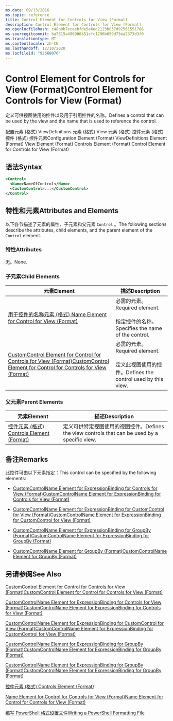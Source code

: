 ```yaml
---
ms.date: 09/13/2016
ms.topic: reference
title: Control Element for Controls for View (Format)
description: Control Element for Controls for View (Format)
ms.openlocfilehash: c48b8b7ecaebfde5e6ed2123b837d92561551766
ms.sourcegitcommit: ba7315a496986451cfc1296b659d73ea2373d3f0
ms.translationtype: MT
ms.contentlocale: zh-CN
ms.lasthandoff: 12/10/2020
ms.locfileid: "92668076"
---
```

# <a name="control-element-for-controls-for-view--format"></a><span data-ttu-id="6e176-103">Control Element for Controls for View (Format)</span><span class="sxs-lookup"><span data-stu-id="6e176-103">Control Element for Controls for View  (Format)</span></span>

<span data-ttu-id="6e176-104">定义可供视图使用的控件以及用于引用控件的名称。</span><span class="sxs-lookup"><span data-stu-id="6e176-104">Defines a control that can be used by the view and the name that is used to reference the control.</span></span>

<span data-ttu-id="6e176-105">配置元素 (格式) ViewDefinitions 元素 (格式) View 元素 (格式) 控件元素 (格式) 控件 (格式) 控件元素</span><span class="sxs-lookup"><span data-stu-id="6e176-105">Configuration Element (Format) ViewDefinitions Element (Format) View Element (Format) Controls Element (Format) Control Element for Controls for View (Format)</span></span>

## <a name="syntax"></a><span data-ttu-id="6e176-106">语法</span><span class="sxs-lookup"><span data-stu-id="6e176-106">Syntax</span></span>

```xml
<Control>
  <Name>NameOfControl</Name>
  <CustomControl>...</CustomControl>
</Control>
```

## <a name="attributes-and-elements"></a><span data-ttu-id="6e176-107">特性和元素</span><span class="sxs-lookup"><span data-stu-id="6e176-107">Attributes and Elements</span></span>

<span data-ttu-id="6e176-108">以下各节描述了元素的属性、子元素和父元素 `Control` 。</span><span class="sxs-lookup"><span data-stu-id="6e176-108">The following sections describe the attributes, child elements, and the parent element of the `Control` element.</span></span>

### <a name="attributes"></a><span data-ttu-id="6e176-109">特性</span><span class="sxs-lookup"><span data-stu-id="6e176-109">Attributes</span></span>

<span data-ttu-id="6e176-110">无。</span><span class="sxs-lookup"><span data-stu-id="6e176-110">None.</span></span>

### <a name="child-elements"></a><span data-ttu-id="6e176-111">子元素</span><span class="sxs-lookup"><span data-stu-id="6e176-111">Child Elements</span></span>

|<span data-ttu-id="6e176-112">元素</span><span class="sxs-lookup"><span data-stu-id="6e176-112">Element</span></span>|<span data-ttu-id="6e176-113">描述</span><span class="sxs-lookup"><span data-stu-id="6e176-113">Description</span></span>|
|-------------|-----------------|
|[<span data-ttu-id="6e176-114">用于控件的名称元素 (格式) </span><span class="sxs-lookup"><span data-stu-id="6e176-114">Name Element for Control for View (Format)</span></span>](./name-element-for-control-for-controls-for-view-format.md)|<span data-ttu-id="6e176-115">必需的元素。</span><span class="sxs-lookup"><span data-stu-id="6e176-115">Required element.</span></span><br /><br /> <span data-ttu-id="6e176-116">指定控件的名称。</span><span class="sxs-lookup"><span data-stu-id="6e176-116">Specifies the name of the control.</span></span>|
|[<span data-ttu-id="6e176-117">CustomControl Element for Control for Controls for View (Format)</span><span class="sxs-lookup"><span data-stu-id="6e176-117">CustomControl Element for Control for Controls for View (Format)</span></span>](./customcontrol-element-for-control-for-controls-for-view-format.md)|<span data-ttu-id="6e176-118">必需的元素。</span><span class="sxs-lookup"><span data-stu-id="6e176-118">Required element.</span></span><br /><br /> <span data-ttu-id="6e176-119">定义此视图使用的控件。</span><span class="sxs-lookup"><span data-stu-id="6e176-119">Defines the control used by this view.</span></span>|

### <a name="parent-elements"></a><span data-ttu-id="6e176-120">父元素</span><span class="sxs-lookup"><span data-stu-id="6e176-120">Parent Elements</span></span>

|<span data-ttu-id="6e176-121">元素</span><span class="sxs-lookup"><span data-stu-id="6e176-121">Element</span></span>|<span data-ttu-id="6e176-122">描述</span><span class="sxs-lookup"><span data-stu-id="6e176-122">Description</span></span>|
|-------------|-----------------|
|[<span data-ttu-id="6e176-123">控件元素 (格式) </span><span class="sxs-lookup"><span data-stu-id="6e176-123">Controls Element (Format)</span></span>](./controls-element-for-view-format.md)|<span data-ttu-id="6e176-124">定义可供特定视图使用的视图控件。</span><span class="sxs-lookup"><span data-stu-id="6e176-124">Defines the view controls that can be used by a specific view.</span></span>|

## <a name="remarks"></a><span data-ttu-id="6e176-125">备注</span><span class="sxs-lookup"><span data-stu-id="6e176-125">Remarks</span></span>

<span data-ttu-id="6e176-126">此控件可由以下元素指定：</span><span class="sxs-lookup"><span data-stu-id="6e176-126">This control can be specified by the following elements:</span></span>

- [<span data-ttu-id="6e176-127">CustomControlName Element for ExpressionBinding for Controls for View (Format)</span><span class="sxs-lookup"><span data-stu-id="6e176-127">CustomControlName Element for ExpressionBinding for Controls for View (Format)</span></span>](./customcontrolname-element-for-expressionbinding-for-controls-for-view-format.md)

- [<span data-ttu-id="6e176-128">CustomControlName Element for ExpressionBinding for CustomControl for View (Format)</span><span class="sxs-lookup"><span data-stu-id="6e176-128">CustomControlName Element for ExpressionBinding for CustomControl for View (Format)</span></span>](./customcontrolname-element-for-expressionbinding-for-customcontrol-for-view-format.md)

- [<span data-ttu-id="6e176-129">CustomControlName Element for ExpressionBinding for GroupBy (Format)</span><span class="sxs-lookup"><span data-stu-id="6e176-129">CustomControlName Element for ExpressionBinding for GroupBy (Format)</span></span>](./customcontrolname-element-for-expressionbinding-for-groupby-format.md)

- [<span data-ttu-id="6e176-130">CustomControlName Element for GroupBy (Format)</span><span class="sxs-lookup"><span data-stu-id="6e176-130">CustomControlName Element for GroupBy (Format)</span></span>](./customcontrolname-element-for-groupby-format.md)

## <a name="see-also"></a><span data-ttu-id="6e176-131">另请参阅</span><span class="sxs-lookup"><span data-stu-id="6e176-131">See Also</span></span>

[<span data-ttu-id="6e176-132">CustomControl Element for Control for Controls for View (Format)</span><span class="sxs-lookup"><span data-stu-id="6e176-132">CustomControl Element for Control for Controls for View (Format)</span></span>](./customcontrol-element-for-control-for-controls-for-view-format.md)

[<span data-ttu-id="6e176-133">CustomControlName Element for ExpressionBinding for Controls for View (Format)</span><span class="sxs-lookup"><span data-stu-id="6e176-133">CustomControlName Element for ExpressionBinding for Controls for View (Format)</span></span>](./customcontrolname-element-for-expressionbinding-for-controls-for-view-format.md)

[<span data-ttu-id="6e176-134">CustomControlName Element for ExpressionBinding for CustomControl for View (Format)</span><span class="sxs-lookup"><span data-stu-id="6e176-134">CustomControlName Element for ExpressionBinding for CustomControl for View (Format)</span></span>](./customcontrolname-element-for-expressionbinding-for-customcontrol-for-view-format.md)

[<span data-ttu-id="6e176-135">CustomControlName Element for ExpressionBinding for GroupBy (Format)</span><span class="sxs-lookup"><span data-stu-id="6e176-135">CustomControlName Element for ExpressionBinding for GroupBy (Format)</span></span>](./customcontrolname-element-for-expressionbinding-for-groupby-format.md)

[<span data-ttu-id="6e176-136">CustomControlName Element for ExpressionBinding for GroupBy (Format)</span><span class="sxs-lookup"><span data-stu-id="6e176-136">CustomControlName Element for ExpressionBinding for GroupBy (Format)</span></span>](./customcontrolname-element-for-expressionbinding-for-groupby-format.md)

[<span data-ttu-id="6e176-137">控件元素 (格式) </span><span class="sxs-lookup"><span data-stu-id="6e176-137">Controls Element (Format)</span></span>](./controls-element-for-view-format.md)

[<span data-ttu-id="6e176-138">Name Element for Control for Controls for View (Format)</span><span class="sxs-lookup"><span data-stu-id="6e176-138">Name Element for Control for Controls for View (Format)</span></span>](./name-element-for-control-for-controls-for-view-format.md)

[<span data-ttu-id="6e176-139">编写 PowerShell 格式设置文件</span><span class="sxs-lookup"><span data-stu-id="6e176-139">Writing a PowerShell Formatting File</span></span>](./writing-a-powershell-formatting-file.md)
